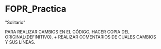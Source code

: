 # FOPR_Practica
"Solitario"

PARA REALIZAR CAMBIOS EN EL CÓDIGO, HACER COPIA DEL ORIGINAL(DEFINITIVO), + REALIZAR COMENTARIOS DE CUALES CAMBIOS Y SUS LÍNEAS.
